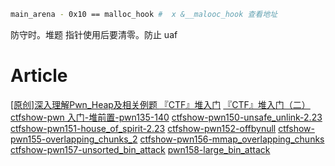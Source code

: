```sh
main_arena - 0x10 == malloc_hook #  x &__malooc_hook 查看地址
```

防守时。堆题 指针使用后要清零。防止 uaf

# Article

[[原创]深入理解Pwn_Heap及相关例题 ](https://bbs.kanxue.com/thread-278871.htm)
[『CTF』堆入门](https://mp.weixin.qq.com/s/lClNp8Hgess6z6VwLVyG_A)
[『CTF』堆入门（二）](https://mp.weixin.qq.com/s/y3JebwacFsqJMxLnU4VkLw)
[ctfshow-pwn 入门-堆前置-pwn135-140](https://mp.weixin.qq.com/s/ZbEG-3PN79ALVWi7pFJBSg)
[ctfshow-pwn150-unsafe_unlink-2.23](https://mp.weixin.qq.com/s/gBm9-nnRuPe3g-mwkDQTHg)
[ctfshow-pwn151-house_of_spirit-2.23](https://mp.weixin.qq.com/s/oS_T3pWcmEFcPP1rWc1qEA)
[ctfshow-pwn152-offbynull](https://mp.weixin.qq.com/s/njcr1YTz1nF3TtGeT043gA)
[ctfshow-pwn155-overlapping_chunks_2](https://mp.weixin.qq.com/s/jvTX_EjfOeLsDzT4dEp5TA)
[ctfshow-pwn156-mmap_overlapping_chunks](https://mp.weixin.qq.com/s/FZdaCg1gB0cf64AdIQlUjQ)
[ctfshow-pwn157-unsorted_bin_attack](https://mp.weixin.qq.com/s/Omcm5dkw9WCC7vmx6WDzAg)
[pwn158-large_bin_attack](https://mp.weixin.qq.com/s/4NBy1FeShqtTigyurG5oAQ)
